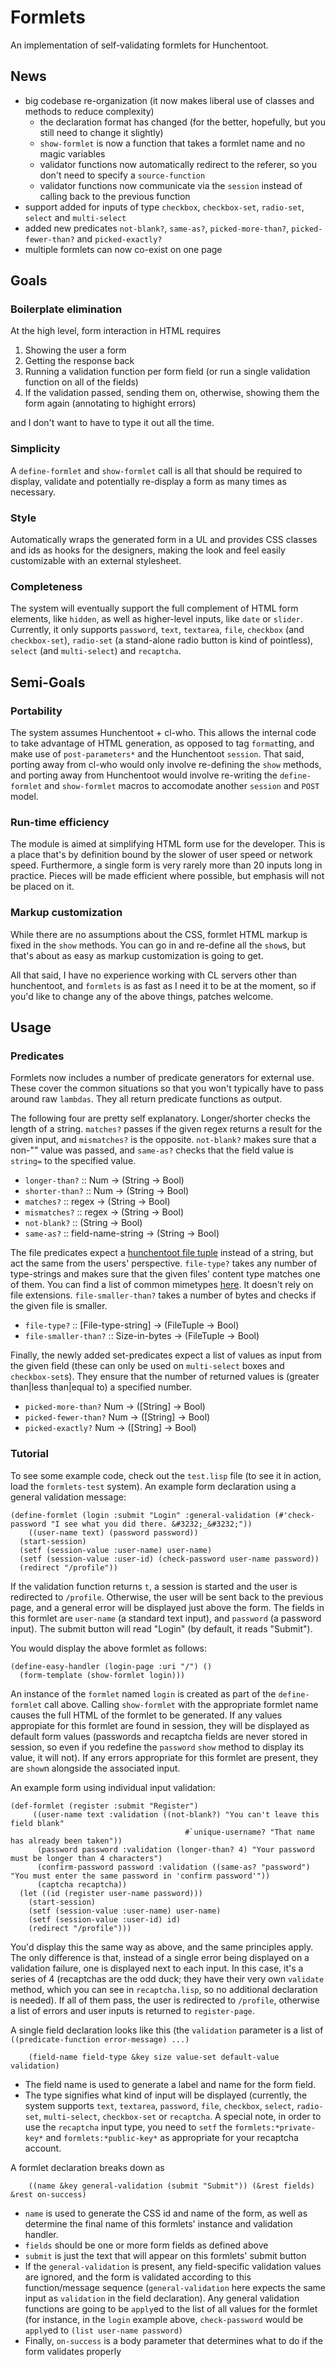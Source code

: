 Formlets
========

An implementation of self-validating formlets for Hunchentoot.

News
----

- big codebase re-organization (it now makes liberal use of classes and methods to reduce complexity)
  - the declaration format has changed (for the better, hopefully, but you still need to change it slightly)
  - `show-formlet` is now a function that takes a formlet name and no magic variables
  - validator functions now automatically redirect to the referer, so you don't need to specify a `source-function`
  - validator functions now communicate via the `session` instead of calling back to the previous function
- support added for inputs of type `checkbox`, `checkbox-set`, `radio-set`, `select` and `multi-select`
- added new predicates `not-blank?`, `same-as?`, `picked-more-than?`, `picked-fewer-than?` and `picked-exactly?`
- multiple formlets can now co-exist on one page

Goals
-----

### Boilerplate elimination
At the high level, form interaction in HTML requires 

1. Showing the user a form
2. Getting the response back
3. Running a validation function per form field (or run a single validation function on all of the fields)
4. If the validation passed, sending them on, otherwise, showing them the form again (annotating to highight errors)

and I don't want to have to type it out all the time.

### Simplicity
A `define-formlet` and `show-formlet` call is all that should be required to display, validate and potentially re-display a form as many times as necessary.

### Style
Automatically wraps the generated form in a UL and provides CSS classes and ids as hooks for the designers, making the look and feel easily customizable with an external stylesheet.

### Completeness
The system will eventually support the full complement of HTML form elements, like `hidden`, as well as higher-level inputs, like `date` or `slider`. Currently, it only supports `password`, `text`, `textarea`, `file`, `checkbox` (and `checkbox-set`), `radio-set` (a stand-alone radio button is kind of pointless), `select` (and `multi-select`) and `recaptcha`.

Semi-Goals
---------

### Portability
The system assumes Hunchentoot + cl-who. This allows the internal code to take advantage of HTML generation, as opposed to tag `format`ting, and make use of `post-parameters*` and the Hunchentoot `session`. That said, porting away from cl-who would only involve re-defining the `show` methods, and porting away from Hunchentoot would involve re-writing the `define-formlet` and `show-formlet` macros to accomodate another `session` and `POST` model.

### Run-time efficiency
The module is aimed at simplifying HTML form use for the developer. This is a place that's by definition bound by the slower of user speed or network speed. Furthermore, a single form is very rarely more than 20 inputs long in practice. Pieces will be made efficient where possible, but emphasis will not be placed on it.

### Markup customization
While there are no assumptions about the CSS, formlet HTML markup is fixed in the `show` methods. You can go in and re-define all the `show`s, but that's about as easy as markup customization is going to get.


All that said, I have no experience working with CL servers other than hunchentoot, and `formlets` is as fast as I need it to be at the moment, so if you'd like to change any of the above things, patches welcome.

Usage
-----

### Predicates

Formlets now includes a number of predicate generators for external use. These cover the common situations so that you won't typically have to pass around raw `lambdas`. They all return predicate functions as output.

The following four are pretty self explanatory. Longer/shorter checks the length of a string. `matches?` passes if the given regex returns a result for the given input, and `mismatches?` is the opposite. `not-blank?` makes sure that a non-"" value was passed, and `same-as?` checks that the field value is `string=` to the specified value.

+ `longer-than?` :: Num -> (String -> Bool)
+ `shorter-than?` :: Num -> (String -> Bool)
+ `matches?` :: regex -> (String -> Bool)
+ `mismatches?` :: regex -> (String -> Bool)
+ `not-blank?` :: (String -> Bool)
+ `same-as?` :: field-name-string -> (String -> Bool)

The file predicates expect a [hunchentoot file tuple](http://weitz.de/hunchentoot/#upload) instead of a string, but act the same from the users' perspective. `file-type?` takes any number of type-strings and makes sure that the given files' content type matches one of them. You can find a list of common mimetypes [here](http://www.utoronto.ca/web/htmldocs/book/book-3ed/appb/mimetype.html). It doesn't rely on file extensions. `file-smaller-than?` takes a number of bytes and checks if the given file is smaller.

+ `file-type?` :: [File-type-string] -> (FileTuple -> Bool)
+ `file-smaller-than?` :: Size-in-bytes -> (FileTuple -> Bool)

Finally, the newly added set-predicates expect a list of values as input from the given field (these can only be used on `multi-select` boxes and `checkbox-set`s). They ensure that the number of returned values is (greater than|less than|equal to) a specified number.

+ `picked-more-than?` Num -> ([String] -> Bool)
+ `picked-fewer-than?` Num -> ([String] -> Bool)
+ `picked-exactly?` Num -> ([String] -> Bool)

### Tutorial

To see some example code, check out the `test.lisp` file (to see it in action, load the `formlets-test` system). An example form declaration using a general validation message:

	(define-formlet (login :submit "Login" :general-validation (#'check-password "I see what you did there. &#3232;_&#3232;"))
	    ((user-name text) (password password))
	  (start-session)
	  (setf (session-value :user-name) user-name)
	  (setf (session-value :user-id) (check-password user-name password))
	  (redirect "/profile"))

If the validation function returns `t`, a session is started and the user is redirected to `/profile`. Otherwise, the user will be sent back to the previous page, and a general error will be displayed just above the form. The fields in this formlet are `user-name` (a standard text input), and `password` (a password input). The submit button will read "Login" (by default, it reads "Submit").

You would display the above formlet as follows:

	(define-easy-handler (login-page :uri "/") ()
	  (form-template (show-formlet login)))

An instance of the `formlet` named `login` is created as part of the `define-formlet` call above. Calling `show-formlet` with the appropriate formlet name causes the full HTML of the formlet to be generated. If any values appropiate for this formlet are found in session, they will be displayed as default form values (passwords and recaptcha fields are never stored in session, so even if you redefine the `password` `show` method to display its value, it will not). If any errors appropriate for this formlet are present, they are `show`n alongside the associated input.

An example form using individual input validation:

	(def-formlet (register :submit "Register")
	     ((user-name text :validation ((not-blank?) "You can't leave this field blank"
                                           #`unique-username? "That name has already been taken"))
	      (password password :validation (longer-than? 4) "Your password must be longer than 4 characters")
	      (confirm-password password :validation ((same-as? "password") "You must enter the same password in 'confirm password'"))
	      (captcha recaptcha))
	  (let ((id (register user-name password)))
	    (start-session)
	    (setf (session-value :user-name) user-name)
	    (setf (session-value :user-id) id)
	    (redirect "/profile")))

You'd display this the same way as above, and the same principles apply. The only difference is that, instead of a single error being displayed on a validation failure, one is displayed next to each input. In this case, it's a series of 4 (recaptchas are the odd duck; they have their very own `validate` method, which you can see in `recaptcha.lisp`, so no additional declaration is needed). If all of them pass, the user is redirected to `/profile`, otherwise a list of errors and user inputs is returned to `register-page`.


A single field declaration looks like this (the `validation` parameter is a list of `((predicate-function error-message) ...)`

        (field-name field-type &key size value-set default-value validation)

+ The field name is used to generate a label and name for the form field. 
+ The type signifies what kind of input will be displayed (currently, the system supports `text`, `textarea`, `password`, `file`, `checkbox`, `select`, `radio-set`, `multi-select`, `checkbox-set` or `recaptcha`. A special note, in order to use the `recaptcha` input type, you need to `setf` the `formlets:*private-key*` and `formlets:*public-key*` as appropriate for your recaptcha account.

A formlet declaration breaks down as

        ((name &key general-validation (submit "Submit")) (&rest fields) &rest on-success)

+ `name` is used to generate the CSS id and name of the form, as well as determine the final name of this formlets' instance and validation handler.
+ `fields` should be one or more form fields as defined above
+ `submit` is just the text that will appear on this formlets' submit button
+ If the `general-validation` is present, any field-specific validation values are ignored, and the form is validated according to this function/message sequence (`general-validation` here expects the same input as `validation` in the field declaration). Any general validation functions are going to be `apply`ed to the list of all values for the formlet (for instance, in the `login` example above, `check-password` would be `apply`ed to `(list user-name password)`
+ Finally, `on-success` is a body parameter that determines what to do if the form validates properly

